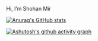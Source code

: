 Hi, I’m Shohan Mir

<!---
ShohanMir/ShohanMir is a ✨ special ✨ repository because its `README.md` (this file) appears on your GitHub profile.
You can click the Preview link to take a look at your changes.
--->
[![Anurag's GitHub stats](https://github-readme-stats.vercel.app/api?username=ShohanMir&count_private=true&&show_icons=true&theme=tokyonight)](https://github.com/anuraghazra/github-readme-stats)


[![Ashutosh's github activity graph](https://github-readme-activity-graph.cyclic.app/graph?username=ShohanMir)](https://github.com/ShohanMir&theme=react-dark/github-readme-activity-graph)
